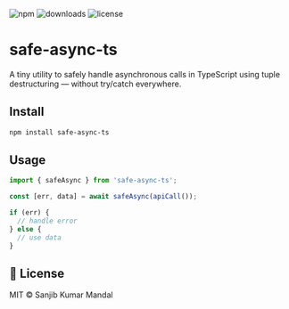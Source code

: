 ![npm](https://img.shields.io/npm/v/safe-async-ts)
![downloads](https://img.shields.io/npm/dm/safe-async-ts)
![license](https://img.shields.io/npm/l/safe-async-ts)

# safe-async-ts

A tiny utility to safely handle asynchronous calls in TypeScript using tuple destructuring — without try/catch everywhere.

## Install

```bash
npm install safe-async-ts
```

## Usage

```ts
import { safeAsync } from 'safe-async-ts';

const [err, data] = await safeAsync(apiCall());

if (err) {
  // handle error
} else {
  // use data
}
```

## 📄 License

MIT © Sanjib Kumar Mandal

